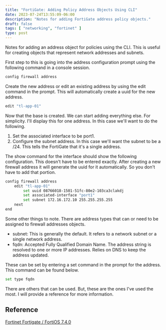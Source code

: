 ```yaml
---
title: "FortiGate: Adding Policy Address Objects Using CLI"
date: 2023-07-24T13:55:09-06:00
description: "Notes for adding FortiGate address policy objects."
draft: false
tags: [ "networking", "fortinet" ]
type: post
---
```


Notes for adding an address object for policies using the CLI. This is
useful for creating objects that represent network addresses and
subnets.

First step to this is going into the address configuration prompt using
the following command in a console session.

```sh
config firewall address
```

Create the new address or edit an existing address by using the edit
command in the prompt. This will automatically create a uuid for the new
address.

```sh
edit "tl-app-01"
```

Now that the base is created. We can start adding everything else. For
simplicity. I'll display this for one address. In this case we'll want
to do the following.

1. Set the associated interface to be port1.
2. Configure the subnet address. In this case we'll want the subnet to
   be a /24. This tells the FortiGate that it's a single address.

The show command for the interface should show the following
configuration. This doesn't have to be entered exactly. After creating a
new firewall address it will generate the uuid for it automatically. So
you don't have to add that portion.

```sh
config firewall address
    edit "tl-app-01"
        set uuid 08766018-1501-51fc-80e2-103ca3clakdj
        set associated-interface "port1"
        set subnet 172.16.172.10 255.255.255.255
    next
end
```

Some other things to note. There are address types that can or need to
be assigned to firewall addresses objects.

- subnet: This is generally the default. It refers to a network subnet
  or a single network address.
- fqdn: Accepted Fully Qualified Domain Name. The address string is
  resolved to one or more IP addresses. Relies on DNS to keep the
  address updated.

These can be set by entering a set command in the prompt for the
address. This command can be found below.

```sh
set type fqdn
```

There are others that can be used. But, these are the ones I've used the
most. I will provide a reference for more information.

## Reference

[Fortinet Fortigate / FortiOS 7.4.0](https://docs.fortinet.com/document/fortigate/7.4.0/administration-guide/214805/address-objects)
